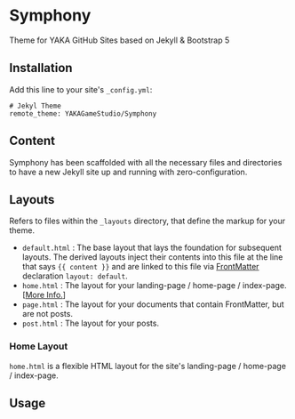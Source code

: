 # Symphony
Theme for YAKA GitHub Sites based on Jekyll & Bootstrap 5

## Installation
Add this line to your site's `_config.yml`:

```
# Jekyl Theme
remote_theme: YAKAGameStudio/Symphony
```

## Content
Symphony has been scaffolded with all the necessary files and directories to have a new Jekyll site up and running with zero-configuration.

## Layouts
Refers to files within the `_layouts` directory, that define the markup for your theme.

  - `default.html` : The base layout that lays the foundation for subsequent layouts. The derived layouts inject their contents into this file at the line that says ` {{ content }} ` and are linked to this file via [FrontMatter](https://jekyllrb.com/docs/frontmatter/) declaration `layout: default`.
  - `home.html` : The layout for your landing-page / home-page / index-page. [[More Info.](#home-layout)]
  - `page.html` : The layout for your documents that contain FrontMatter, but are not posts.
  - `post.html` : The layout for your posts.

### Home Layout

`home.html` is a flexible HTML layout for the site's landing-page / home-page / index-page.

## Usage
